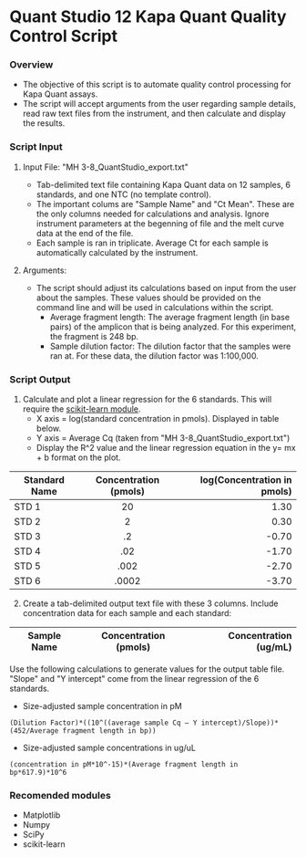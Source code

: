 # Quant Studio 12 Kapa Quant Quality Control Script

### Overview

- The objective of this script is to automate quality control processing for Kapa Quant assays.
- The script will accept arguments from the user regarding sample details, read raw text files from the instrument, and then calculate and display the results.

### Script Input
1. Input File: "MH 3-8\_QuantStudio_export.txt"

    - Tab-delimited text file containing Kapa Quant data on 12 samples, 6 standards, and one NTC (no template control).
    - The important colums are "Sample Name" and "Ct Mean". These are the only columns needed for calculations and analysis. Ignore instrument parameters at the begenning of file and the melt curve data at the end of the file.
    - Each sample is ran in triplicate. Average Ct for each sample is automatically calculated by the instrument.

2. Arguments:
    - The script should adjust its calculations based on input from the user about the samples. These values should be provided on the command line and will be used in calculations within the script.
        - Average fragment length: The average fragment length (in base pairs) of the amplicon that is being analyzed. For this experiment, the fragment is 248 bp.
        - Sample dilution factor: The dilution factor that the samples were ran at. For these data, the dilution factor was 1:100,000.

### Script Output
1. Calculate and plot a linear regression for the 6 standards. This will require the [scikit-learn module](https://scikit-learn.org/stable/).
    - X axis = log(standard concentration in pmols). Displayed in table below.
    - Y axis = Average Cq (taken from "MH 3-8\_QuantStudio_export.txt")
    - Display the R^2 value and the linear regression equation in the y= mx + b format on the plot.

|Standard Name|Concentration (pmols)|log(Concentration in pmols)|
| ------------|:-------------------:| -------------------------:|
|STD 1        |20                   |1.30                       |
|STD 2        |2                    |0.30                       |
|STD 3        |.2                   |-0.70                      |
|STD 4        |.02                  |-1.70                      |
|STD 5        |.002                 |-2.70                      |
|STD 6        |.0002                |-3.70                      |


2. Create a tab-delimited output text file with these 3 columns. Include concentration data for each sample and each standard:

|Sample Name|Concentration (pmols)|Concentration (ug/mL)|
|-----------|:-------------------:|--------------------:|

Use the following calculations to generate values for the output table file. "Slope" and "Y intercept" come from the linear regression of the 6 standards.

- Size-adjusted sample concentration in pM

 ```(Dilution Factor)*((10^((average sample Cq – Y intercept)/Slope))*(452/Average fragment length in bp))```

- Size-adjusted sample concentrations in ug/uL

```(concentration in pM*10^-15)*(Average fragment length in bp*617.9)*10^6```

### Recomended modules 
- Matplotlib
- Numpy
- SciPy
- scikit-learn




